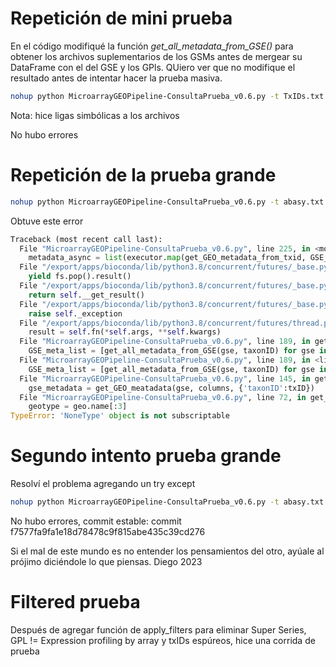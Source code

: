 # Repetición de mini prueba

En el código modifiqué la función *get_all_metadata_from_GSE()* para obtener los archivos suplementarios de los GSMs antes de mergear su DataFrame con el del GSE y los GPls. QUiero ver que no modifique el resultado antes de intentar hacer la prueba masiva.

```Bash
nohup python MicroarrayGEOPipeline-ConsultaPrueba_v0.6.py -t TxIDs.txt -o 23082023Test.tsv -e diegocar@lcg.unam.mx -a 34677fdcfd2f0659a7f9ee05ab6e44704f09 &
```

Nota: hice ligas simbólicas a los archivos 

No hubo errores

# Repetición de la prueba grande

```Bash
nohup python MicroarrayGEOPipeline-ConsultaPrueba_v0.6.py -t abasy.txt -o 27082023Test.tsv -e diegocar@lcg.unam.mx -a 34677fdcfd2f0659a7f9ee05ab6e44704f09 &
```

Obtuve este error
```Python
Traceback (most recent call last):
  File "MicroarrayGEOPipeline-ConsultaPrueba_v0.6.py", line 225, in <module>
    metadata_async = list(executor.map(get_GEO_metadata_from_txid, GSE_IDs))
  File "/export/apps/bioconda/lib/python3.8/concurrent/futures/_base.py", line 611, in result_iterator
    yield fs.pop().result()
  File "/export/apps/bioconda/lib/python3.8/concurrent/futures/_base.py", line 432, in result
    return self.__get_result()
  File "/export/apps/bioconda/lib/python3.8/concurrent/futures/_base.py", line 388, in __get_result
    raise self._exception
  File "/export/apps/bioconda/lib/python3.8/concurrent/futures/thread.py", line 57, in run
    result = self.fn(*self.args, **self.kwargs)
  File "MicroarrayGEOPipeline-ConsultaPrueba_v0.6.py", line 189, in get_GEO_metadata_from_txid
    GSE_meta_list = [get_all_metadata_from_GSE(gse, taxonID) for gse in GSE_list]
  File "MicroarrayGEOPipeline-ConsultaPrueba_v0.6.py", line 189, in <listcomp>
    GSE_meta_list = [get_all_metadata_from_GSE(gse, taxonID) for gse in GSE_list]
  File "MicroarrayGEOPipeline-ConsultaPrueba_v0.6.py", line 145, in get_all_metadata_from_GSE
    gse_metadata = get_GEO_meatadata(gse, columns, {'taxonID':txID})
  File "MicroarrayGEOPipeline-ConsultaPrueba_v0.6.py", line 72, in get_GEO_meatadata
    geotype = geo.name[:3]
TypeError: 'NoneType' object is not subscriptable
```

# Segundo intento prueba grande
Resolví el problema agregando un try except

```Bash
nohup python MicroarrayGEOPipeline-ConsultaPrueba_v0.6.py -t abasy.txt -o 27082023Test.tsv -e diegocar@lcg.unam.mx -a 34677fdcfd2f0659a7f9ee05ab6e44704f09 &
```
No hubo errores, commit estable: commit f7577fa9fa1e18d78478c9f815abe435c39cd276

Si el mal de este mundo es no entender los pensamientos del otro, ayúale al prójimo diciéndole lo que piensas.
Diego 2023

# Filtered prueba
Después de agregar función de apply_filters para eliminar Super Series, GPL != Expression profiling by array y txIDs espúreos, hice una corrida de prueba

